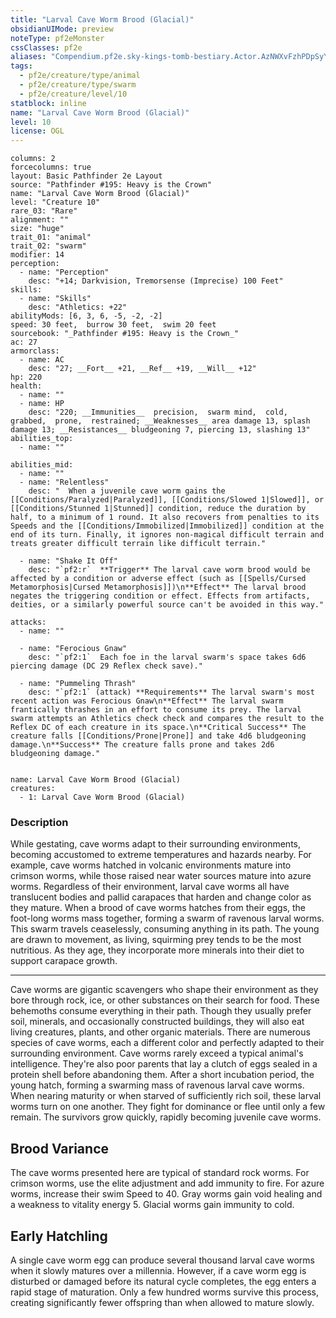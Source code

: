 ```yaml
---
title: "Larval Cave Worm Brood (Glacial)"
obsidianUIMode: preview
noteType: pf2eMonster
cssClasses: pf2e
aliases: "Compendium.pf2e.sky-kings-tomb-bestiary.Actor.AzNWXvFzhPDpSyYL" 
tags:
  - pf2e/creature/type/animal
  - pf2e/creature/type/swarm
  - pf2e/creature/level/10
statblock: inline
name: "Larval Cave Worm Brood (Glacial)"
level: 10
license: OGL
---
```


```statblock
columns: 2
forcecolumns: true
layout: Basic Pathfinder 2e Layout
source: "Pathfinder #195: Heavy is the Crown"
name: "Larval Cave Worm Brood (Glacial)"
level: "Creature 10"
rare_03: "Rare"
alignment: ""
size: "huge"
trait_01: "animal"
trait_02: "swarm"
modifier: 14
perception:
  - name: "Perception"
    desc: "+14; Darkvision, Tremorsense (Imprecise) 100 Feet"
skills:
  - name: "Skills"
    desc: "Athletics: +22"
abilityMods: [6, 3, 6, -5, -2, -2]
speed: 30 feet,  burrow 30 feet,  swim 20 feet
sourcebook: "_Pathfinder #195: Heavy is the Crown_"
ac: 27
armorclass:
  - name: AC
    desc: "27; __Fort__ +21, __Ref__ +19, __Will__ +12"
hp: 220
health:
  - name: ""
  - name: HP
    desc: "220; __Immunities__  precision,  swarm mind,  cold,  grabbed,  prone,  restrained; __Weaknesses__ area damage 13, splash damage 13; __Resistances__ bludgeoning 7, piercing 13, slashing 13"
abilities_top:
  - name: ""

abilities_mid:
  - name: ""
  - name: "Relentless"
    desc: "  When a juvenile cave worm gains the [[Conditions/Paralyzed|Paralyzed]], [[Conditions/Slowed 1|Slowed]], or [[Conditions/Stunned 1|Stunned]] condition, reduce the duration by half, to a minimum of 1 round. It also recovers from penalties to its Speeds and the [[Conditions/Immobilized|Immobilized]] condition at the end of its turn. Finally, it ignores non-magical difficult terrain and treats greater difficult terrain like difficult terrain."

  - name: "Shake It Off"
    desc: "`pf2:r`  **Trigger** The larval cave worm brood would be affected by a condition or adverse effect (such as [[Spells/Cursed Metamorphosis|Cursed Metamorphosis]])\n**Effect** The larval brood negates the triggering condition or effect. Effects from artifacts, deities, or a similarly powerful source can't be avoided in this way."

attacks:
  - name: ""

  - name: "Ferocious Gnaw"
    desc: "`pf2:1`  Each foe in the larval swarm's space takes 6d6 piercing damage (DC 29 Reflex check save)."

  - name: "Pummeling Thrash"
    desc: "`pf2:1` (attack) **Requirements** The larval swarm's most recent action was Ferocious Gnaw\n**Effect** The larval swarm frantically thrashes in an effort to consume its prey. The larval swarm attempts an Athletics check check and compares the result to the Reflex DC of each creature in its space.\n**Critical Success** The creature falls [[Conditions/Prone|Prone]] and take 4d6 bludgeoning damage.\n**Success** The creature falls prone and takes 2d6 bludgeoning damage."
 
```

```encounter-table
name: Larval Cave Worm Brood (Glacial)
creatures:
  - 1: Larval Cave Worm Brood (Glacial)
```


### Description
While gestating, cave worms adapt to their surrounding environments, becoming accustomed to extreme temperatures and hazards nearby. For example, cave worms hatched in volcanic environments mature into crimson worms, while those raised near water sources mature into azure worms. Regardless of their environment, larval cave worms all have translucent bodies and pallid carapaces that harden and change color as they mature. When a brood of cave worms hatches from their eggs, the foot-long worms mass together, forming a swarm of ravenous larval worms. This swarm travels ceaselessly, consuming anything in its path. The young are drawn to movement, as living, squirming prey tends to be the most nutritious. As they age, they incorporate more minerals into their diet to support carapace growth.

* * *

Cave worms are gigantic scavengers who shape their environment as they bore through rock, ice, or other substances on their search for food. These behemoths consume everything in their path. Though they usually prefer soil, minerals, and occasionally constructed buildings, they will also eat living creatures, plants, and other organic materials. There are numerous species of cave worms, each a different color and perfectly adapted to their surrounding environment. Cave worms rarely exceed a typical animal's intelligence. They're also poor parents that lay a clutch of eggs sealed in a protein shell before abandoning them. After a short incubation period, the young hatch, forming a swarming mass of ravenous larval cave worms. When nearing maturity or when starved of sufficiently rich soil, these larval worms turn on one another. They fight for dominance or flee until only a few remain. The survivors grow quickly, rapidly becoming juvenile cave worms.

## Brood Variance

The cave worms presented here are typical of standard rock worms. For crimson worms, use the elite adjustment and add immunity to fire. For azure worms, increase their swim Speed to 40. Gray worms gain void healing and a weakness to vitality energy 5. Glacial worms gain immunity to cold.

## Early Hatchling

A single cave worm egg can produce several thousand larval cave worms when it slowly matures over a millennia. However, if a cave worm egg is disturbed or damaged before its natural cycle completes, the egg enters a rapid stage of maturation. Only a few hundred worms survive this process, creating significantly fewer offspring than when allowed to mature slowly.
